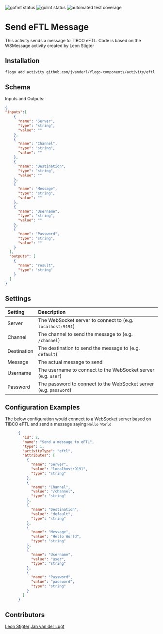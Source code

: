 ![gofmt status](https://img.shields.io/badge/gofmt-compliant-green.svg?style=flat-square) ![golint status](https://img.shields.io/badge/golint-compliant-green.svg?style=flat-square) ![automated test coverage](https://img.shields.io/badge/test%20coverage-1%20testcase-orange.svg?style=flat-square)

# Send eFTL Message
This activity sends a message to TIBCO eFTL.
Code is based on the WSMessage activity created by Leon Stigter


## Installation

```bash
flogo add activity github.com/jvanderl/flogo-components/activity/eftl
```

## Schema
Inputs and Outputs:

```json
{
"inputs":[
    {
      "name": "Server",
      "type": "string",
      "value": ""
    },
    {
      "name": "Channel",
      "type": "string",
      "value": ""
    },
    {
      "name": "Destination",
      "type": "string",
      "value": ""
    },
    {
      "name": "Message",
      "type": "string",
      "value": ""
    },
    {
      "name": "Username",
      "type": "string",
      "value": ""
    },
    {
      "name": "Password",
      "type": "string",
      "value": ""
    }
  ],
  "outputs": [
    {
      "name": "result",
      "type": "string"
    }
  ]
}
```
## Settings
| Setting     | Description    |
|:------------|:---------------|
| Server      | The WebSocket server to connect to (e.g. `localhost:9191`) |         
| Channel     | The channel to send the message to (e.g. `/channel`)   |
| Destination | The destination to send the message to (e.g. `default`) |
| Message     | The actual message to send |
| Username    | The username to connect to the WebSocket server (e.g. `user`) |
| Password    | The password to connect to the WebSocket server (e.g. `password`) |

## Configuration Examples
The below configuration would connect to a WebSocket server based on TIBCO eFTL and send a message saying `Hello World`
```json
      {
        "id": 2,
        "name": "Send a message to eFTL",
        "type": 1,
        "activityType": "eftl",
        "attributes": [
          {
            "name": "Server",
            "value": "localhost:9191",
            "type": "string"
          },
          {
            "name": "Channel",
            "value": "/channel",
            "type": "string"
          },
          {
            "name": "Destination",
            "value": "default",
            "type": "string"
          },
          {
            "name": "Message",
            "value": "Hello World",
            "type": "string"
          },
          {
            "name": "Username",
            "value": "user",
            "type": "string"
          },
          {
            "name": "Password",
            "value": "password",
            "type": "string"
          }
        ]
      }
```

## Contributors
[Leon Stigter](https://github.com/retgits)
[Jan van der Lugt](https://github.com/jvanderl)
